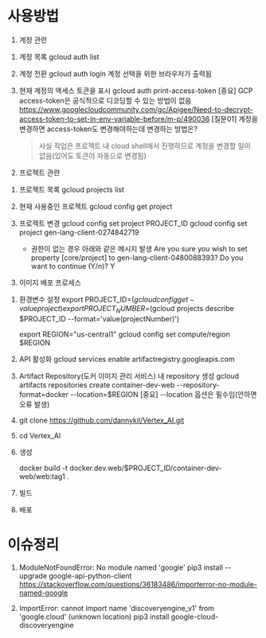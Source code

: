 # 사용방법

1. 계정 관련

1) 계정 목록
   gcloud auth list

2) 계정 전환
   gcloud auth login
   계정 선택을 위한 브라우저가 출력됨

3) 현재 계정의 액세스 토큰을 표시
   gcloud auth print-access-token
   [중요] GCP access-token은 공식적으로 디코딩할 수 있는 방법이 없음
   https://www.googlecloudcommunity.com/gc/Apigee/Need-to-decrypt-access-token-to-set-in-env-variable-before/m-p/490036
   [질문01] 계정을 변경하면 access-token도 변경해야하는데 변경하는 방법은?
   > 사실 작업은 프로젝트 내 cloud shell에서 진행하므로 계정을 변경할 일이 없음(있어도 토큰이 자동으로 변경됨)

2. 프로젝트 관련

1) 프로젝트 목록
   gcloud projects list

2) 현재 사용중인 프로젝트
   gcloud config get project

3) 프로젝트 변경
   gcloud config set project PROJECT_ID
   gcloud config set project gen-lang-client-0274842719
   - 권한이 없는 경우 아래와 같은 메시지 발생
     Are you sure you wish to set property [core/project] to gen-lang-client-0480088393?
     Do you want to continue (Y/n)? Y

3. 이미지 배포 프로세스

1) 환경변수 설정
   export PROJECT_ID=$(gcloud config get-value project)
   export PROJECT_NUMBER=$(gcloud projects describe $PROJECT_ID --format='value(projectNumber)')
   <!-- export REGION="REGION" -->

   export REGION="us-central1"
   gcloud config set compute/region $REGION

2) API 활성화
   gcloud services enable artifactregistry.googleapis.com

3) Artifact Repository(도커 이미지 관리 서비스) 내 repository 생성
   gcloud artifacts repositories create container-dev-web --repository-format=docker --location=$REGION
   [중요] --location 옵션은 필수임(안하면 오류 발생)

4) git clone https://github.com/dannykil/Vertex_AI.git

5) cd Vertex_AI

6) 생성
   <!-- gcloud container clusters create container-dev-cluster --zone="ZONE" -->

   docker build -t docker.dev.web/$PROJECT_ID/container-dev-web/web:tag1 .

7) 빌드
8) 배포

# 이슈정리

1. ModuleNotFoundError: No module named 'google'
   pip3 install --upgrade google-api-python-client
   https://stackoverflow.com/questions/36183486/importerror-no-module-named-google

2. ImportError: cannot import name 'discoveryengine_v1' from 'google.cloud' (unknown location)
   pip3 install google-cloud-discoveryengine

<!-- pip3 install google-cloud-storage(필요없음) -->
